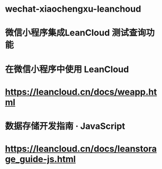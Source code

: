 # wechat-xiaochengxu-leanchoud
# 微信小程序集成LeanCloud 测试查询功能
# 在微信小程序中使用 LeanCloud
# https://leancloud.cn/docs/weapp.html
# 数据存储开发指南 · JavaScript
# https://leancloud.cn/docs/leanstorage_guide-js.html
